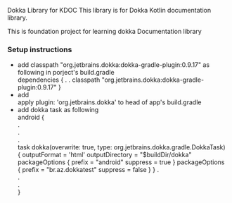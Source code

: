  Dokka Library for KDOC
 This library is for Dokka Kotlin documentation library.
 
 This is foundation project for learning dokka Documentation library

<h3> Setup instructions</h3>
 <ul>
  <li>
 add  classpath "org.jetbrains.dokka:dokka-gradle-plugin:0.9.17" as following in porject's build.gradle
   </br>
 dependencies {
        .
        .
        classpath "org.jetbrains.dokka:dokka-gradle-plugin:0.9.17"
    }
 </li>
  <li> 
 add    </br>
apply plugin: 'org.jetbrains.dokka' to head of app's build.gradle
 </li>
  <li> 
   add dokka task as following   
</br>
   android {   </br>
   .   </br>
   .   </br>
   .   </br>
task dokka(overwrite: true, type: org.jetbrains.dokka.gradle.DokkaTask) {
        outputFormat = 'html'
        outputDirectory = "$buildDir/dokka"
        packageOptions {
            prefix = "android"
            suppress = true
        }
        packageOptions {
            prefix = "br.az.dokkatest"
            suppress = false
         }
    }
   .   </br>
   .   </br>
   .   </br>
   }   </br>
 </li>
 </ul> 

    
